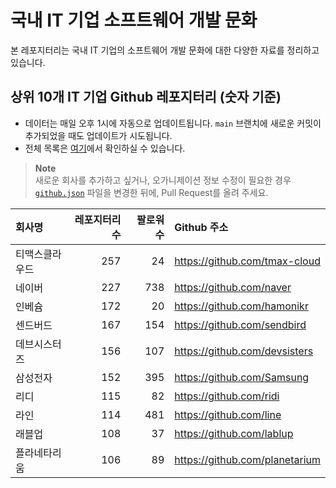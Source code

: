 # 국내 IT 기업 소프트웨어 개발 문화
본 레포지터리는 국내 IT 기업의 소프트웨어 개발 문화에 대한 다양한 자료를 정리하고 있습니다.

## 상위 10개 IT 기업 Github 레포지터리 (숫자 기준)

- 데이터는 매일 오후 1시에 자동으로 업데이트됩니다. `main` 브랜치에 새로운 커밋이 추가되었을 때도 업데이트가 시도됩니다.
- 전체 목록은 [여기](./github.md)에서 확인하실 수 있습니다.

> **Note**<br />
> 새로운 회사를 추가하고 싶거나, 오가니제이션 정보 수정이 필요한 경우 [`github.json`](./github.json) 파일을 변경한 뒤에, Pull Request를 올려 주세요.

<!-- MARKDOWN_TABLE(GITHUB): START -->

| **회사명** | **레포지터리 수** | **팔로워 수** | **Github 주소** |
|:---|---:|---:|:---|
| 티맥스클라우드 | 257 | 24 | https://github.com/tmax-cloud |
| 네이버 | 227 | 738 | https://github.com/naver |
| 인베슘 | 172 | 20 | https://github.com/hamonikr |
| 센드버드 | 167 | 154 | https://github.com/sendbird |
| 데브시스터즈 | 156 | 107 | https://github.com/devsisters |
| 삼성전자 | 152 | 395 | https://github.com/Samsung |
| 리디 | 115 | 82 | https://github.com/ridi |
| 라인 | 114 | 481 | https://github.com/line |
| 래블업 | 108 | 37 | https://github.com/lablup |
| 플라네타리움 | 106 | 89 | https://github.com/planetarium |

<!-- MARKDOWN_TABLE(GITHUB): END -->
